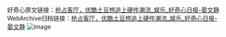 好奇心原文链接：[抢占客厅，优酷土豆想追上硬件潮流_娱乐_好奇心日报-晏文静](https://www.qdaily.com/articles/4287.html)
WebArchive归档链接：[抢占客厅，优酷土豆想追上硬件潮流_娱乐_好奇心日报-晏文静](http://web.archive.org/web/20190623154059/https://www.qdaily.com/articles/4287.html)
![image](http://ww3.sinaimg.cn/large/007d5XDply1g3vf1yyq5wj30u02fl1kx)